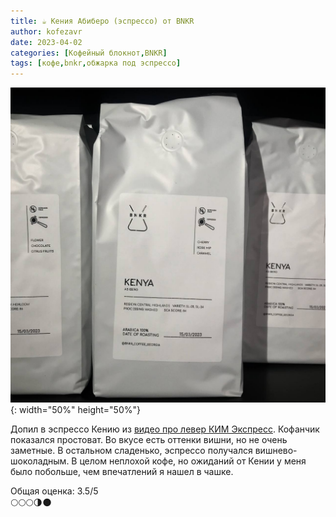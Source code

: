 ```yaml
---
title: ☕️ Кения Абиберо (эспрессо) от BNKR
author: kofezavr
date: 2023-04-02
categories: [Кофейный блокнот,BNKR]
tags: [кофе,bnkr,обжарка под эспрессо]
--- 
```

![Кения Абиберо (эспрессо) от BNKR](/assets/img/posts/23/04/abibero.jpg){: width="50%" height="50%"}

Допил в эспрессо Кению из [видео про левер КИМ Экспресс](https://t.me/coffeesaurus/631). Кофанчик показался простоват. Во вкусе есть оттенки вишни, но не очень заметные. В остальном сладенько, эспрессо получался вишнево-шоколадным. В целом неплохой кофе, но ожиданий от Кении у меня было побольше, чем впечатлений я нашел в чашке.

Общая оценка: 3.5/5 <br>
🌕🌕🌕🌗🌑